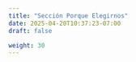 ```yaml
---
title: "Sección Porque Elegirnos"
date: 2025-04-20T10:37:23-07:00
draft: false

weight: 30
---
```


